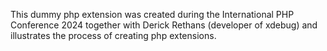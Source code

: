 This dummy php extension was created during the International PHP Conference 2024 together with Derick Rethans (developer of xdebug) and illustrates the process of creating php extensions.
